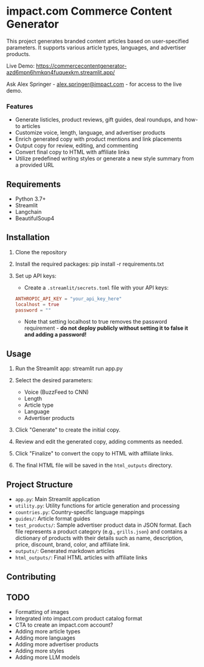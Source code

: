 # impact.com Commerce Content Generator

This project generates branded content articles based on user-specified parameters. It supports various article types, languages, and advertiser products.

Live Demo: https://commercecontentgenerator-azd6mpn6hmkqn4fuquexkm.streamlit.app/ 

Ask Alex Springer - alex.springer@impact.com - for access to the live demo.

### Features
- Generate listicles, product reviews, gift guides, deal roundups, and how-to articles
- Customize voice, length, language, and advertiser products
- Enrich generated copy with product mentions and link placements
- Output copy for review, editing, and commenting
- Convert final copy to HTML with affiliate links
- Utilize predefined writing styles or generate a new style summary from a provided URL
    

## Requirements

- Python 3.7+
- Streamlit
- Langchain
- BeautifulSoup4

## Installation

1. Clone the repository
2. Install the required packages:
    pip install -r requirements.txt


3. Set up API keys:
   - Create a `.streamlit/secrets.toml` file with your API keys:
   
    ```toml
    ANTHROPIC_API_KEY = "your_api_key_here"
    localhost = true
    password = ""
    ```
    - Note that setting localhost to true removes the password requirement - **do not deploy publicly without setting it to false it and adding a password!**
## Usage

1. Run the Streamlit app:
    streamlit run app.py


2. Select the desired parameters:
   - Voice (BuzzFeed to CNN)
   - Length
   - Article type
   - Language
   - Advertiser products

3. Click "Generate" to create the initial copy.

4. Review and edit the generated copy, adding comments as needed.

5. Click "Finalize" to convert the copy to HTML with affiliate links.

6. The final HTML file will be saved in the `html_outputs` directory.

## Project Structure

- `app.py`: Main Streamlit application
- `utility.py`: Utility functions for article generation and processing
- `countries.py`: Country-specific language mappings
- `guides/`: Article format guides
- `test_products/`: Sample advertiser product data in JSON format. Each file represents a product category (e.g., `grills.json`) and contains a dictionary of products with their details such as name, description, price, discount, brand, color, and affiliate link.
- `outputs/`: Generated markdown articles
- `html_outputs/`: Final HTML articles with affiliate links

## Contributing

## TODO
- Formatting of images
- Integrated into impact.com product catalog format
- CTA to create an impact.com account?
- Adding more article types
- Adding more languages
- Adding more advertiser products
- Adding more styles
- Adding more LLM models
